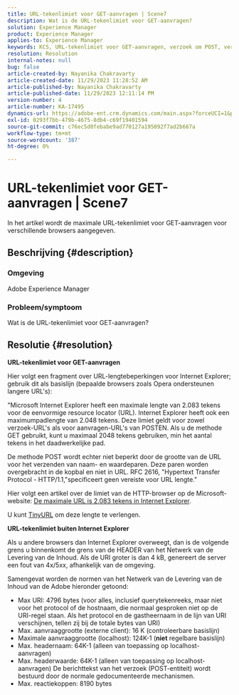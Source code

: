 ```yaml
---
title: URL-tekenlimiet voor GET-aanvragen | Scene7
description: Wat is de URL-tekenlimiet voor GET-aanvragen?
solution: Experience Manager
product: Experience Manager
applies-to: Experience Manager
keywords: KCS, URL-tekenlimiet voor GET-aanvragen, verzoek om POST, verzoek om GET, AEM
resolution: Resolution
internal-notes: null
bug: false
article-created-by: Nayanika Chakravarty
article-created-date: 11/29/2023 11:28:52 AM
article-published-by: Nayanika Chakravarty
article-published-date: 11/29/2023 12:11:14 PM
version-number: 4
article-number: KA-17495
dynamics-url: https://adobe-ent.crm.dynamics.com/main.aspx?forceUCI=1&pagetype=entityrecord&etn=knowledgearticle&id=c78fa574-aa8e-ee11-8179-6045bd006239
exl-id: 0293f7bb-479b-4675-8db4-c69f19401594
source-git-commit: c76ec5d0febabe9ad770127a195092f7ad2b667a
workflow-type: tm+mt
source-wordcount: '387'
ht-degree: 0%

---
```


# URL-tekenlimiet voor GET-aanvragen | Scene7


In het artikel wordt de maximale URL-tekenlimiet voor GET-aanvragen voor verschillende browsers aangegeven.

## Beschrijving {#description}


### Omgeving

Adobe Experience Manager

### Probleem/symptoom

Wat is de URL-tekenlimiet voor GET-aanvragen?


## Resolutie {#resolution}


<b>URL-tekenlimiet voor GET-aanvragen</b>

Hier volgt een fragment over URL-lengtebeperkingen voor Internet Explorer; gebruik dit als basislijn (bepaalde browsers zoals Opera ondersteunen langere URL&#39;s):

&quot;Microsoft Internet Explorer heeft een maximale lengte van 2.083 tekens voor de eenvormige resource locator (URL). Internet Explorer heeft ook een maximumpadlengte van 2.048 tekens. Deze limiet geldt voor zowel verzoek-URL&#39;s als voor aanvragen-URL&#39;s van POSTEN. Als u de methode GET gebruikt, kunt u maximaal 2048 tekens gebruiken, min het aantal tekens in het daadwerkelijke pad.

De methode POST wordt echter niet beperkt door de grootte van de URL voor het verzenden van naam- en waardeparen. Deze paren worden overgebracht in de kopbal en niet in URL. RFC 2616, &quot;Hypertext Transfer Protocol - HTTP/1.1,&quot;specificeert geen vereiste voor URL lengte.&quot;

Hier volgt een artikel over de limiet van de HTTP-browser op de Microsoft-website: [De maximale URL is 2.083 tekens in Internet Explorer](https://support.microsoft.com/en-us/topic/maximum-url-length-is-2-083-characters-in-internet-explorer-174e7c8a-6666-f4e0-6fd6-908b53c12246).

U kunt [TinyURL](https://tinyurl.com/app) om deze lengte te verlengen.

<b>URL-tekenlimiet buiten Internet Explorer</b>

Als u andere browsers dan Internet Explorer overweegt, dan is de volgende grens u binnenkomt de grens van de HEADER van het Netwerk van de Levering van de Inhoud. Als de URI groter is dan 4 kB, genereert de server een fout van 4x/5xx, afhankelijk van de omgeving.

Samengevat worden de normen van het Netwerk van de Levering van de Inhoud van de Adobe hieronder getoond:

- Max URI: 4796 bytes (voor alles, inclusief querytekenreeks, maar niet voor het protocol of de hostnaam, die normaal gesproken niet op de URI-regel staan. Als het protocol en de gastheernaam in de lijn van URI verschijnen, tellen zij bij de totale bytes van URI)
- Max. aanvraaggrootte (externe client): 16 K (controleerbare basislijn)
- Maximale aanvraaggrootte (localhost): 124K-1 (<b>niet</b> regelbare basislijn)
- Max. headernaam: 64K-1 (alleen van toepassing op localhost-aanvragen)
- Max. headerwaarde: 64K-1 (alleen van toepassing op localhost-aanvragen) De berichttekst van het verzoek (POST-entiteit) wordt bestuurd door de normale gedocumenteerde mechanismen.
- Max. reactiekoppen: 8190 bytes
